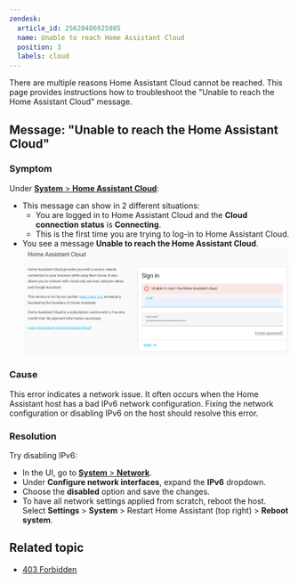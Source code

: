 ```yaml
---
zendesk:
  article_id: 25620486925085
  name: Unable to reach Home Assistant Cloud
  position: 3
  labels: cloud
---
```


There are multiple reasons Home Assistant Cloud cannot be reached. This page provides instructions how to troubleshoot the "Unable to reach the Home Assistant Cloud" message.

## Message: "Unable to reach the Home Assistant Cloud"

### Symptom

Under [**System** > **Home Assistant Cloud**](https://my.home-assistant.io/redirect/cloud/):

- This message can show in 2 different situations:
  - You are logged in to Home Assistant Cloud and the **Cloud connection status** is **Connecting**.
  - This is the first time you are trying to log-in to Home Assistant Cloud.
- You see a message **Unable to reach the Home Assistant Cloud**.
  <img src="/static/img/cloud/coud_unable_to_connect_03.png" alt="Unable to connect to Home Assistant Cloud">

### Cause

This error indicates a network issue. It often occurs when the Home Assistant host has a bad IPv6 network configuration. Fixing the network configuration or disabling IPv6 on the host should resolve this error.

### Resolution

Try disabling IPv6:
   - In the UI, go to [**System** > **Network**](https://my.home-assistant.io/redirect/network/).
   - Under **Configure network interfaces**, expand the **IPv6** dropdown.
   - Choose the **disabled** option and save the changes.
   - To have all network settings applied from scratch, reboot the host. Select **Settings** > **System** > Restart Home Assistant (top right) > **Reboot system**.



## Related topic

- [403 Forbidden](/hc/en-us/articles/26203603012509)
